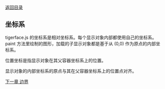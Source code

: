 [返回目录](readme.md)

## 坐标系

tigerface.js 的坐标系是相对坐标系。每个显示对象内部都使用自己的坐标系。
paint 方法里绘制的图形，加载的子显示对象都是基于从 (0,0) 作为原点的内部坐标系。

位置坐标是指显示对象在其父容器坐标系上的位置。

显示对象的内部坐标系的原点与其在父容器坐标系上的位置点对齐。


[下一章 边界](bound.md)